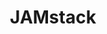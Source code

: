 ---
codehost: https://github.com/jamstack/jamstack.org
gitter: https://gitter.im/jamstack/community
logohandle: jamstack
sort: jamstack
title: JAMstack
website: https://jamstack.org/
---